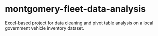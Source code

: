 # montgomery-fleet-data-analysis
 Excel-based project for data cleaning and pivot table analysis on a local government vehicle inventory dataset.
